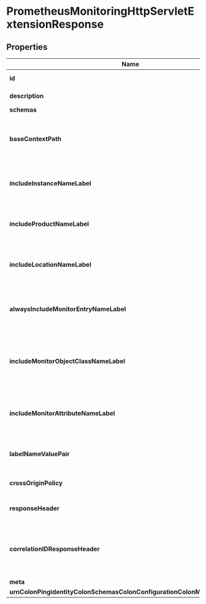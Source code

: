 

# PrometheusMonitoringHttpServletExtensionResponse


## Properties

| Name | Type | Description | Notes |
|------------ | ------------- | ------------- | -------------|
|**id** | **String** | Name of the HTTP Servlet Extension |  |
|**description** | **String** | A description for this HTTP Servlet Extension |  [optional] |
|**schemas** | **List&lt;EnumprometheusMonitoringHttpServletExtensionSchemaUrn&gt;** |  |  |
|**baseContextPath** | **String** | Specifies the base context path that HTTP clients should use to access this servlet. The value must start with a forward slash and must represent a valid HTTP context path. |  |
|**includeInstanceNameLabel** | **Boolean** | Indicates whether generated metrics should include an \&quot;instance\&quot; label whose value is the instance name for this Directory Server instance. |  [optional] |
|**includeProductNameLabel** | **Boolean** | Indicates whether generated metrics should include a \&quot;product\&quot; label whose value is the product name for this Directory Server instance. |  [optional] |
|**includeLocationNameLabel** | **Boolean** | Indicates whether generated metrics should include a \&quot;location\&quot; label whose value is the location name for this Directory Server instance. |  [optional] |
|**alwaysIncludeMonitorEntryNameLabel** | **Boolean** | Indicates whether generated metrics should always include a \&quot;monitor_entry\&quot; label whose value is the name of the monitor entry from which the metric was obtained. |  [optional] |
|**includeMonitorObjectClassNameLabel** | **Boolean** | Indicates whether generated metrics should include a \&quot;monitor_object_class\&quot; label whose value is the name of the object class for the monitor entry from which the metric was obtained. |  [optional] |
|**includeMonitorAttributeNameLabel** | **Boolean** | Indicates whether generated metrics should include a \&quot;monitor_attribute\&quot; label whose value is the name of the monitor attribute from which the metric was obtained. |  [optional] |
|**labelNameValuePair** | **List&lt;String&gt;** | A set of name-value pairs for labels that should be included in all metrics exposed by this Directory Server instance. |  [optional] |
|**crossOriginPolicy** | **String** | The cross-origin request policy to use for the HTTP Servlet Extension. |  [optional] |
|**responseHeader** | **List&lt;String&gt;** | Specifies HTTP header fields and values added to response headers for all requests. |  [optional] |
|**correlationIDResponseHeader** | **String** | Specifies the name of the HTTP response header that will contain a correlation ID value. Example values are \&quot;Correlation-Id\&quot;, \&quot;X-Amzn-Trace-Id\&quot;, and \&quot;X-Request-Id\&quot;. |  [optional] |
|**meta** | [**MetaMeta**](MetaMeta.md) |  |  [optional] |
|**urnColonPingidentityColonSchemasColonConfigurationColonMessagesColon20** | [**MetaUrnPingidentitySchemasConfigurationMessages20**](MetaUrnPingidentitySchemasConfigurationMessages20.md) |  |  [optional] |



